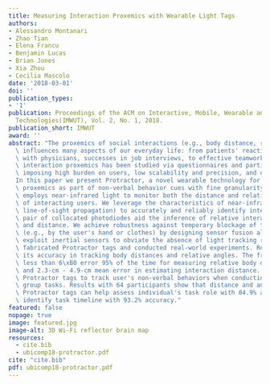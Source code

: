 ```yaml
---
title: Measuring Interaction Proxemics with Wearable Light Tags
authors:
- Alessandro Montanari
- Zhao Tian
- Elena Francu
- Benjamin Lucas
- Brian Jones
- Xia Zhou
- Cecilia Mascolo
date: '2018-03-01'
doi: ''
publication_types:
- '1'
publication: Proceedings of the ACM on Interactive, Mobile, Wearable and Ubiquitous
  Technologies(IMWUT), Vol. 2, No. 1, 2018.
publication_short: IMWUT
award: ''
abstract: "The proxemics of social interactions (e.g., body distance, relative orientation)\
  \ influences many aspects of our everyday life: from patients' reactions to interaction\
  \ with physicians, successes in job interviews, to effective teamwork. Traditionally,\
  \ interaction proxemics has been studied via questionnaires and participant observations,\
  \ imposing high burden on users, low scalability and precision, and often biases.\n\
  In this paper we present Protractor, a novel wearable technology for measuring interaction\
  \ proxemics as part of non-verbal behavior cues with fine granularity. Protractor\
  \ employs near-infrared light to monitor both the distance and relative body orientation\
  \ of interacting users. We leverage the characteristics of near-infrared light (i.e.,\
  \ line-of-sight propagation) to accurately and reliably identify interactions; a\
  \ pair of collocated photodiodes aid the inference of relative interaction angle\
  \ and distance. We achieve robustness against temporary blockage of the light channel\
  \ (e.g., by the user's hand or clothes) by designing sensor fusion algorithms that\
  \ exploit inertial sensors to obviate the absence of light tracking results.\nWe\
  \ fabricated Protractor tags and conducted real-world experiments. Results show\
  \ its accuracy in tracking body distances and relative angles. The framework achieves\
  \ less than 6\xB0 error 95% of the time for measuring relative body orientation\
  \ and 2.3-cm - 4.9-cm mean error in estimating interaction distance. We deployed\
  \ Protractor tags to track user's non-verbal behaviors when conducting collaborative\
  \ group tasks. Results with 64 participants show that distance and angle data from\
  \ Protractor tags can help assess individual's task role with 84.9% accuracy, and\
  \ identify task timeline with 93.2% accuracy."
featured: false
nopage: true
image: featured.jpg
image-alt: 3D Wi-Fi reflector brain map
resources:
  - cite.bib
  - ubicomp18-protractor.pdf
cite: "cite.bib"
pdf: ubicomp18-protractor.pdf
---
```



